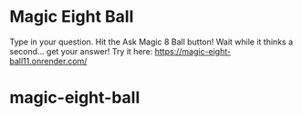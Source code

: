 # Magic Eight Ball


Type in your question. Hit the Ask Magic 8 Ball button! Wait while it thinks a second… get your answer! Try it here: https://magic-eight-ball11.onrender.com/

# magic-eight-ball
